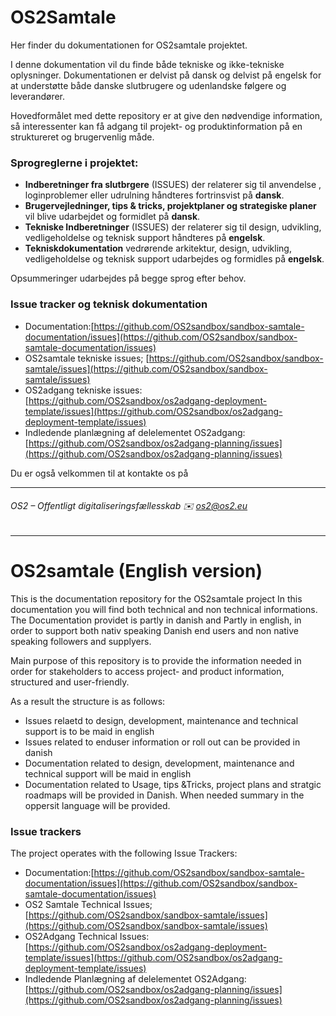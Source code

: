 # OS2Samtale

Her finder du dokumentationen for OS2samtale projektet.

I denne dokumentation vil du finde både tekniske og ikke-tekniske oplysninger. Dokumentationen er delvist på dansk og delvist på engelsk for at understøtte både danske slutbrugere og udenlandske følgere og leverandører.

Hovedformålet med dette repository er at give den nødvendige information, så interessenter kan få adgang til projekt- og produktinformation på en struktureret og brugervenlig måde.

### Sprogreglerne i projektet:  


* **Indberetninger fra slutbrgere** (ISSUES) der relaterer sig til anvendelse , loginproblemer eller udrulning håndteres fortrinsvist på **dansk**.
* **Brugervejledninger, tips & tricks, projektplaner og strategiske planer** vil blive udarbejdet og formidlet på **dansk**.
* **Tekniske Indberetninger** (ISSUES) der relaterer sig til design, udvikling, vedligeholdelse og teknisk support håndteres på **engelsk**.
* **Tekniskdokumentation** vedrørende arkitektur, design, udvikling, vedligeholdelse og teknisk support udarbejdes og formidles på **engelsk**.


Opsummeringer udarbejdes på begge sprog efter behov.

### Issue tracker og teknisk dokumentation
* Documentation:[https://github.com/OS2sandbox/sandbox-samtale-documentation/issues](https://github.com/OS2sandbox/sandbox-samtale-documentation/issues)
* OS2samtale tekniske issues; [https://github.com/OS2sandbox/sandbox-samtale/issues](https://github.com/OS2sandbox/sandbox-samtale/issues)
* OS2adgang tekniske issues: [https://github.com/OS2sandbox/os2adgang-deployment-template/issues](https://github.com/OS2sandbox/os2adgang-deployment-template/issues)
* Indledende planlægning af delelementet OS2adgang: [https://github.com/OS2sandbox/os2adgang-planning/issues](https://github.com/OS2sandbox/os2adgang-planning/issues)

Du er også velkommen til at kontakte os på

---
###### OS2 – Offentligt digitaliseringsfællesskab ✉️ os2@os2.eu

---
# OS2samtale (English version)

This is the documentation repository for the OS2samtale project
In this documentation you will find both technical and non technical informations.
The Documentation providet is partly in danish and Partly in english, in order to support both nativ speaking Danish end users and non native speaking followers and supplyers.

Main purpose of this repository is to provide the information needed in order for stakeholders to access project- and product information, structured and user-friendly.

As a result the structure is as follows:
* Issues relaetd to design, development, maintenance and technical support is to be maid in english
* Issues related to enduser information or roll out can be provided in danish
* Documentation related to design, development, maintenance and technical support will be maid in english
* Documentation related to Usage, tips &Tricks, project plans and stratgic roadmaps will be provided in Danish.
When needed summary in the oppersit language will be provided. 

### Issue trackers
The project operates with the following Issue Trackers: 

* Documentation:[https://github.com/OS2sandbox/sandbox-samtale-documentation/issues](https://github.com/OS2sandbox/sandbox-samtale-documentation/issues)
* OS2 Samtale Technical Issues; [https://github.com/OS2sandbox/sandbox-samtale/issues](https://github.com/OS2sandbox/sandbox-samtale/issues)
* OS2Adgang Technical Issues: [https://github.com/OS2sandbox/os2adgang-deployment-template/issues](https://github.com/OS2sandbox/os2adgang-deployment-template/issues)
* Indledende Planlægning af delelementet OS2Adgang: [https://github.com/OS2sandbox/os2adgang-planning/issues](https://github.com/OS2sandbox/os2adgang-planning/issues)

